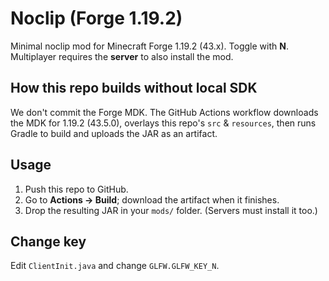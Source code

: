 # Noclip (Forge 1.19.2)

Minimal noclip mod for Minecraft Forge 1.19.2 (43.x). Toggle with **N**. 
Multiplayer requires the **server** to also install the mod.

## How this repo builds without local SDK
We don't commit the Forge MDK. The GitHub Actions workflow downloads the MDK for 1.19.2 (43.5.0), overlays this repo's `src` & `resources`, then runs Gradle to build and uploads the JAR as an artifact.

## Usage
1. Push this repo to GitHub.
2. Go to **Actions → Build**; download the artifact when it finishes.
3. Drop the resulting JAR in your `mods/` folder. (Servers must install it too.)

## Change key
Edit `ClientInit.java` and change `GLFW.GLFW_KEY_N`.

